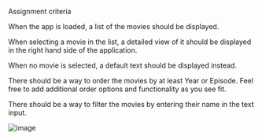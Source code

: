 

Assignment criteria

When the app is loaded, a list of the movies should be displayed.

When selecting a movie in the list, a detailed view of it should be displayed in the right hand side of the application.  

When no movie is selected, a default text should be displayed instead.

There should be a way to order the movies by at least Year or Episode. Feel free to add additional order options and functionality as you see fit.

There should be a way to filter the movies by entering their name in the text input.


![image](https://github.com/user-attachments/assets/8160f9de-b8bb-4495-941a-c9c3b9a00848)

